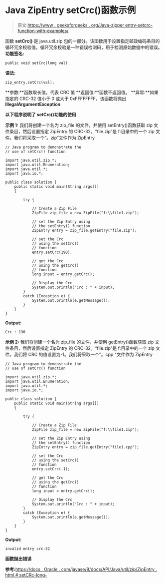 # Java ZipEntry setCrc()函数示例

> 原文:[https://www . geeksforgeeks . org/Java-zipper entry-setcrc-function-with-examples/](https://www.geeksforgeeks.org/java-zipentry-setcrc-function-with-examples/)

函数 **setCrc()** 是 java.util.zip 包的一部分。该函数用于设置指定邮政编码条目的循环冗余校验值。循环冗余校验是一种错误检测码，用于检测原始数据中的错误。
**功能签名:**

```
public void setCrc(long val)
```

**语法:**

```
zip_entry.setCrc(val);
```

**参数:**函数取长值，代表 CRC 值
**返回值:**函数不返回值。
**异常:**如果指定的 CRC-32 值小于 0 或大于 0xFFFFFFFF，该函数将抛出 **IllegalArgumentException**

**以下程序说明了 setCrc()功能的使用**

**示例 1:** 我们将创建一个名为 zip_file 的文件，并使用 setEntry()函数获取 zip 文件条目，然后设置指定 ZipEntry 的 CRC-32。“file.zip”是 f:目录中的一个 zip 文件。我们将采取一个”。zip”文件作为 ZipEntry

```
// Java program to demonstrate the
// use of setCrc() function

import java.util.zip.*;
import java.util.Enumeration;
import java.util.*;
import java.io.*;

public class solution {
    public static void main(String args[])
    {

        try {

            // Create a Zip File
            ZipFile zip_file = new ZipFile("f:\\file1.zip");

            // set the Zip Entry using
            // the setEntry() function
            ZipEntry entry = zip_file.getEntry("file.zip");

            // set the Crc
            // using the setCrc()
            // function
            entry.setCrc(190);

            // get the Crc
            // using the getCrc()
            // function
            long input = entry.getCrc();

            // Display the Crc
            System.out.println("Crc : " + input);
        }
        catch (Exception e) {
            System.out.println(e.getMessage());
        }
    }
}
```

**Output:**

```
Crc : 190

```

**示例 2:** 我们将创建一个名为 zip_file 的文件，并使用 getEntry()函数获取 zip 文件条目，然后设置指定 ZipEntry 的 CRC-32。“file.zip”是 f:目录中的一个 zip 文件。我们将 CRC 的值设置为-1。我们将采取一个”。cpp "文件作为 ZipEntry

```
// Java program to demonstrate the
// use of setCrc() function

import java.util.zip.*;
import java.util.Enumeration;
import java.util.*;
import java.io.*;

public class solution {
    public static void main(String args[])
    {

        try {

            // Create a Zip File
            ZipFile zip_file = new ZipFile("f:\\file1.zip");

            // set the Zip Entry using
            // the setEntry() function
            ZipEntry entry = zip_file.getEntry("file1.cpp");

            // set the Crc
            // using the setCrc()
            // function
            entry.setCrc(-1);

            // get the Crc
            // using the getCrc()
            // function
            long input = entry.getCrc();

            // Display the Crc
            System.out.println("Crc : " + input);
        }
        catch (Exception e) {
            System.out.println(e.getMessage());
        }
    }
}
```

**Output:**

```
invalid entry crc-32

```

**函数抛出错误**

**参考:**[https://docs . Oracle . com/javase/8/docs/API/Java/util/zip/ZipEntry . html # setCRc-long-](https://docs.oracle.com/javase/8/docs/api/java/util/zip/ZipEntry.html#setCrc-long-)